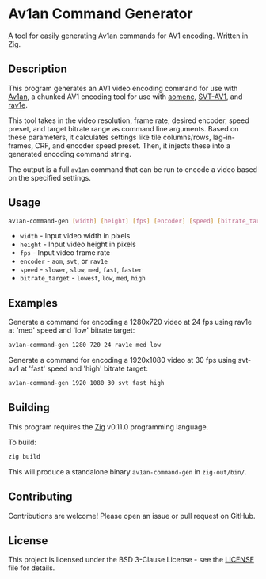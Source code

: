 # Av1an Command Generator

A tool for easily generating Av1an commands for AV1 encoding. Written in Zig.

## Description

This program generates an AV1 video encoding command for use with [Av1an](https://github.com/master-of-zen/Av1an), a chunked AV1 encoding tool for use with [aomenc](https://aomedia.googlesource.com/aom/), [SVT-AV1](https://gitlab.com/AOMediaCodec/SVT-AV1/), and [rav1e](https://github.com/xiph/rav1e). 

This tool takes in the video resolution, frame rate, desired encoder, speed preset, and target bitrate range as command line arguments. Based on these parameters, it calculates settings like tile columns/rows, lag-in-frames, CRF, and encoder speed preset. Then, it injects these into a generated encoding command string.

The output is a full `av1an` command that can be run to encode a video based on the specified settings.

## Usage

```bash
av1an-command-gen [width] [height] [fps] [encoder] [speed] [bitrate_target]
```

- `width` - Input video width in pixels 
- `height` - Input video height in pixels
- `fps` - Input video frame rate
- `encoder` - `aom`, `svt`, or `rav1e`
- `speed` - `slower`, `slow`, `med`, `fast`, `faster` 
- `bitrate_target` - `lowest`, `low`, `med`, `high`

## Examples

Generate a command for encoding a 1280x720 video at 24 fps using rav1e at 'med' speed and 'low' bitrate target:

```bash
av1an-command-gen 1280 720 24 rav1e med low
```

Generate a command for encoding a 1920x1080 video at 30 fps using svt-av1 at 'fast' speed and 'high' bitrate target:

```bash
av1an-command-gen 1920 1080 30 svt fast high
```

## Building

This program requires the [Zig](https://ziglang.org/) v0.11.0 programming language. 

To build:

```bash
zig build
```

This will produce a standalone binary `av1an-command-gen` in `zig-out/bin/`.

## Contributing

Contributions are welcome! Please open an issue or pull request on GitHub.

## License

This project is licensed under the BSD 3-Clause License - see the [LICENSE](LICENSE) file for details.